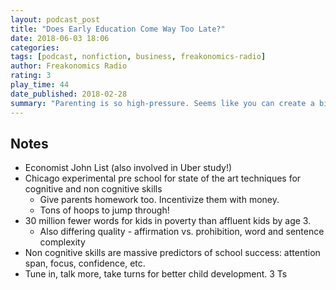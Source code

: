 ```yaml
---
layout: podcast_post
title: "Does Early Education Come Way Too Late?"
date: 2018-06-03 18:06
categories:
tags: [podcast, nonfiction, business, freakonomics-radio]
author: Freakonomics Radio
rating: 3
play_time: 44
date_published: 2018-02-28
summary: "Parenting is so high-pressure. Seems like you can create a big gap if you're not super diligent even in the first two to three years!"
---
```


## Notes

* Economist John List (also involved in Uber study!)
* Chicago experimental pre school for state of the art techniques for
  cognitive and non cognitive skills
  * Give parents homework too. Incentivize them with money.
  * Tons of hoops to jump through!
* 30 million fewer words for kids in poverty than affluent kids by age 3.
  * Also differing quality - affirmation vs. prohibition, word and sentence
    complexity
* Non cognitive skills are massive predictors of school success: attention
  span, focus, confidence, etc.
* Tune in, talk more, take turns for better child development. 3 Ts
